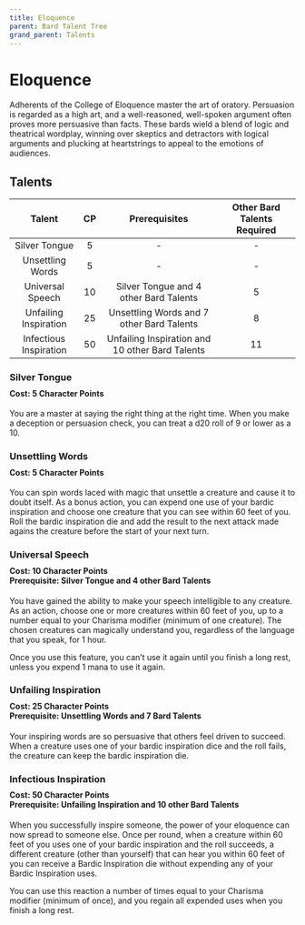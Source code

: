 ```yaml
---
title: Eloquence
parent: Bard Talent Tree
grand_parent: Talents
---
```


# Eloquence
Adherents of the College of Eloquence master the art of oratory. Persuasion is regarded as a high art, and a well-reasoned, well-spoken argument often proves more persuasive than facts. These bards wield a blend of logic and theatrical wordplay, winning over skeptics and detractors with logical arguments and plucking at heartstrings to appeal to the emotions of audiences.

## Talents

| Talent | CP | Prerequisites | Other Bard Talents Required |
|:------:|:--:|:-------------:|:---------------------------:|
| Silver Tongue | 5 | - | - |
| Unsettling Words | 5 | - | - |
| Universal Speech | 10 | Silver Tongue and 4 other Bard Talents | 5 |
| Unfailing Inspiration | 25 | Unsettling Words and 7 other Bard Talents | 8 |
| Infectious Inspiration | 50 | Unfailing Inspiration and 10 other Bard Talents | 11 |

### Silver Tongue

<div style="margin-top:-10px;"></div>

#### **Cost:** 5 Character Points
You are a master at saying the right thing at the right time. When you make a deception or persuasion check, you can treat a d20 roll of 9 or lower as a 10.

### Unsettling Words

<div style="margin-top:-10px;"></div>

#### **Cost:** 5 Character Points
You can spin words laced with magic that unsettle a creature and cause it to doubt itself. As a bonus action, you can expend one use of your bardic inspiration and choose one creature that you can see within 60 feet of you. Roll the bardic inspiration die and add the result to the next attack made agains the creature before the start of your next turn.

### Universal Speech

<div style="margin-top:-10px;"></div>

#### **Cost:** 10 Character Points<br>**Prerequisite:** Silver Tongue and 4 other Bard Talents
You have gained the ability to make your speech intelligible to any creature. As an action, choose one or more creatures within 60 feet of you, up to a number equal to your Charisma modifier (minimum of one creature). The chosen creatures can magically understand you, regardless of the language that you speak, for 1 hour.

Once you use this feature, you can’t use it again until you finish a long rest, unless you expend 1 mana to use it again.

### Unfailing Inspiration

<div style="margin-top:-10px;"></div>

#### **Cost:** 25 Character Points<br>**Prerequisite:** Unsettling Words and 7 Bard Talents
Your inspiring words are so persuasive that others feel driven to succeed. When a creature uses one of your bardic inspiration dice and the roll fails, the creature can keep the bardic inspiration die.

### Infectious Inspiration

<div style="margin-top:-10px;"></div>

#### **Cost:** 50 Character Points<br>**Prerequisite:** Unfailing Inspiration and 10 other Bard Talents
When you successfully inspire someone, the power of your eloquence can now spread to someone else. Once per round, when a creature within 60 feet of you uses one of your bardic inspiration and the roll succeeds, a different creature (other than yourself) that can hear you within 60 feet of you can receive a Bardic Inspiration die without expending any of your Bardic Inspiration uses.

You can use this reaction a number of times equal to your Charisma modifier (minimum of once), and you regain all expended uses when you finish a long rest.
